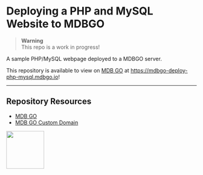 # Deploying a PHP and MySQL Website to MDBGO

> **Warning**  
> This repo is a work in progress!

A sample PHP/MySQL webpage deployed to a MDBGO server.

This repository is available to view on [MDB GO](https://mdbgo.com/) at https://mdbgo-deploy-php-mysql.mdbgo.io!

***

## Repository Resources

* [MDB GO](https://mdbgo.com/)
* [MDB GO Custom Domain](https://mdbgo.com/docs/custom-domains/mdbgo-subdomains/)

<a href="https://codeadam.ca">
<img src="https://codeadam.ca/images/code-block.png" width="100">
</a>
